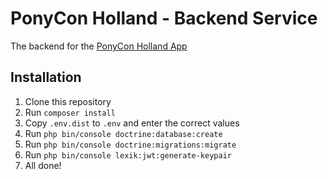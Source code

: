 # PonyCon Holland - Backend Service
The backend for the [PonyCon Holland App](https://github.com/Stichting-Dutch-Pony-Events/pch-app)
## Installation
1. Clone this repository
2. Run `composer install`
3. Copy `.env.dist` to `.env` and enter the correct values
4. Run `php bin/console doctrine:database:create`
5. Run `php bin/console doctrine:migrations:migrate`
6. Run `php bin/console lexik:jwt:generate-keypair`
7. All done!
